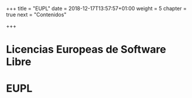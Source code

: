 +++
title = "EUPL"
date = 2018-12-17T13:57:57+01:00
weight = 5
chapter = true
next = "Contenidos"

+++

# Licencias Europeas de Software Libre

# EUPL


